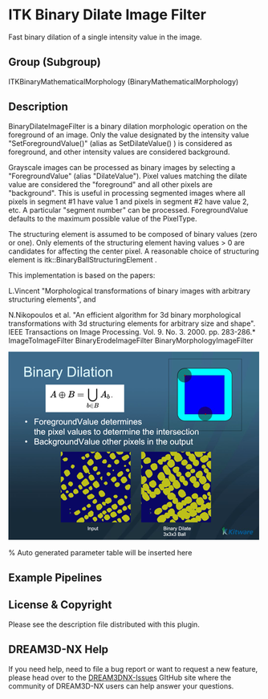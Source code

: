 # ITK Binary Dilate Image Filter

Fast binary dilation of a single intensity value in the image.

## Group (Subgroup)

ITKBinaryMathematicalMorphology (BinaryMathematicalMorphology)

## Description

BinaryDilateImageFilter is a binary dilation morphologic operation on the foreground of an image. Only the value designated by the intensity value "SetForegroundValue()" (alias as SetDilateValue() ) is considered as foreground, and other intensity values are considered background.

Grayscale images can be processed as binary images by selecting a "ForegroundValue" (alias "DilateValue"). Pixel values matching the dilate value are considered the "foreground" and all other pixels are "background". This is useful in processing segmented images where all pixels in segment #1 have value 1 and pixels in segment #2 have value 2, etc. A particular "segment number" can be processed. ForegroundValue defaults to the maximum possible value of the PixelType.

The structuring element is assumed to be composed of binary values (zero or one). Only elements of the structuring element having values > 0 are candidates for affecting the center pixel. A reasonable choice of structuring element is itk::BinaryBallStructuringElement .

This implementation is based on the papers:

L.Vincent "Morphological transformations of binary images with
arbitrary structuring elements", and

N.Nikopoulos et al. "An efficient algorithm for 3d binary
morphological transformations with 3d structuring elements
for arbitrary size and shape". IEEE Transactions on Image Processing. Vol. 9. No. 3. 2000. pp. 283-286.* ImageToImageFilter BinaryErodeImageFilter BinaryMorphologyImageFilter

![](Images/ITKBinaryDilation.png)

% Auto generated parameter table will be inserted here

## Example Pipelines

## License & Copyright

Please see the description file distributed with this plugin.

## DREAM3D-NX Help

If you need help, need to file a bug report or want to request a new feature, please head over to the [DREAM3DNX-Issues](https://github.com/BlueQuartzSoftware/DREAM3DNX-Issues/discussions) GItHub site where the community of DREAM3D-NX users can help answer your questions.
